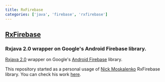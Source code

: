 ```yaml
---
title: RxFirebase
categories: ['java', 'firebase', 'rxfirebase']
---
```

## [RxFirebase](https://github.com/FrangSierra/RxFirebase)

### Rxjava 2.0 wrapper on Google's Android Firebase library.

[Rxjava 2.0](https://github.com/ReactiveX/RxJava/tree/2.x) wrapper on Google's [Android Firebase](https://firebase.google.com/docs/android/setup?hl=es) library.

This repository started as a personal usage of [Nick Moskalenko](https://github.com/nmoskalenko) RxFirebase library. You can check his work [here](https://github.com/nmoskalenko/RxFirebase).

